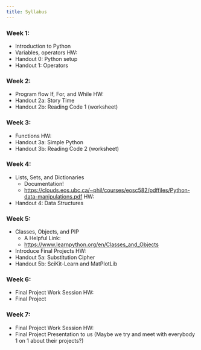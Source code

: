 ```yaml
---
title: Syllabus
---
```


### Week 1:
- Introduction to Python
- Variables, operators
HW:
- Handout 0: Python setup
- Handout 1: Operators

### Week 2:
- Program flow
If, For, and While
HW:
- Handout 2a: Story Time
- Handout 2b: Reading Code 1 (worksheet)

### Week 3:
- Functions
HW:
- Handout 3a: Simple Python
- Handout 3b: Reading Code 2 (worksheet)

### Week 4:
- Lists, Sets, and Dictionaries
  - Documentation! 
  - https://clouds.eos.ubc.ca/~phil/courses/eosc582/pdffiles/Python-data-manipulations.pdf
HW:
- Handout 4: Data Structures 

### Week 5:
- Classes, Objects, and PIP
  - A Helpful Link:
  - https://www.learnpython.org/en/Classes_and_Objects
- Introduce Final Projects
HW:
- Handout 5a: Substitution Cipher
- Handout 5b: SciKit-Learn and MatPlotLib

### Week 6:
- Final Project Work Session
HW:
- Final Project

### Week 7:
- Final Project Work Session
HW:
- Final Project Presentation to us (Maybe we try and meet with everybody 1 on 1 about their projects?)